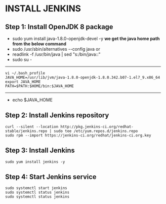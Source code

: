# INSTALL JENKINS
## Step 1: Install OpenJDK 8 package
* sudo yum install java-1.8.0-openjdk-devel -y
**we get the java home path from the below command**
* sudo /usr/sbin/alternatives --config java
            or
* readlink -f /usr/bin/java | sed "s:/bin/java::"
* sudo su -
---------------------------------------------------------------------------------------------------------
```
vi ~/.bash_profile
JAVA_HOME=/usr/lib/jvm/java-1.8.0-openjdk-1.8.0.342.b07-1.el7_9.x86_64
export JAVA_HOME
PATH=$PATH:$HOME/bin:$JAVA_HOME
```
---------------------------------------------------------------------------------------------------------
* echo $JAVA_HOME
## Step 2: Install Jenkins repository
```
curl --silent --location http://pkg.jenkins-ci.org/redhat-stable/jenkins.repo | sudo tee /etc/yum.repos.d/jenkins.repo
sudo rpm --import https://jenkins-ci.org/redhat/jenkins-ci.org.key
```
## Step 3: Install Jenkins
```sudo yum install jenkins -y```
## Step 4: Start Jenkins service
```
sudo systemctl start jenkins
sudo systemctl status jenkins
sudo systemctl status jenkins
```




